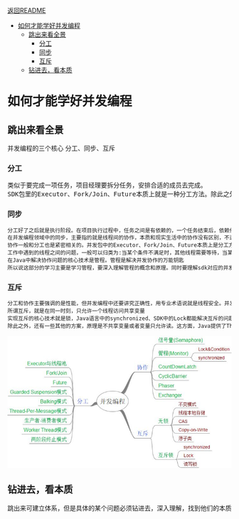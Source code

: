 <a href="../README.md">返回README</a>

<!-- TOC -->

- [如何才能学好并发编程](#如何才能学好并发编程)
    - [跳出来看全景](#跳出来看全景)
        - [分工](#分工)
        - [同步](#同步)
        - [互斥](#互斥)
    - [钻进去，看本质](#钻进去看本质)

<!-- /TOC -->

# 如何才能学好并发编程

## 跳出来看全景  

并发编程的三个核心 分工、同步、互斥

### 分工

<pre>
类似于要完成一项任务，项目经理要拆分任务，安排合适的成员去完成。
SDK包里的Executor、Fork/Join、Future本质上就是一种分工方法。除此之外，并发编程还存在一些设计模式，比如生产者-消费者模式、Thread-Per-Message、Worker Thread模式等都和分工相关。
</pre>

### 同步

```el
分工好了之后就是执行阶段。在项目执行过程中，任务之间是有依赖的，一个任务结束后，依赖他的后续任务就可以开工了，后续任务怎么知道可以开工了呢？这个就是靠沟通协作了，这是一项非常重要的工作了。  
在并发编程领域中的同步，主要指的就是线程间的协作，本质和现实生活中的协作没有区别，不过是 一个县城执行完了一个任务，如何通知执行后续任务的线程开工 而已。  
协作一般和分工也是紧密相关的。并发包中的Executor、Fork/Join、Future本质上是分工方法，但同时也能解决线程之间协作的问题。例如，使用Future可以发起一个异步调用，当主线程通过get方法获取结果时，主线程就会等待，当异步执行的结果返回时，get方法就自动返回了。主线程和异步线程之前的协作，Future工具类已经帮我们解决了。除此之外，Java SDK提供的countDownLatch、CyclicBarrier、Phaser、Exchanger也都是用来解决线程协作问题的。  
工作中遇到的线程之间的问题，一般可以归类为:当某个条件不满足时，其他线程需要等待，当某个条件满足时，线程需要被唤醒。  
在Java中解决协作问题的核心技术是管程。管程是解决并发协作的万能钥匙  
所以说这部分的学习主要是学习管程，要深入理解管程的概念和原理。同时要理解sdk对应的并发工具类的使用场景。用好他们可以妥妥的提高你的工作效率。
```

### 互斥  

```el
分工和协作主要强调的是性能，但并发编程中还要讲究正确性，用专业术语说就是线程安全。并发编程中，当多个线程同时访问一个贡献变量时，结果是不确定的。解决线程安全的核心理念就是互斥  
所谓互斥，就是在同一时刻，只允许一个线程访问共享变量  
实现互斥的核心技术就是锁，Java语言中的synchronized、SDK中的Lock都能解决互斥的问题，虽说解决了安全性问题，但同时也带来了其他的性能问题，那如何保证解决互斥有尽量提高性能呢？可以分场景优化，Java SDK中提供的ReadWriteLock、StampedLock就可以优化读多写少的场景，还有无锁的设计模式，CAS，比如原子类。  
除此之外，还有一些其他的方案，原理是不共享变量或者变量只允许读。这方面，Java提供了Thread Local和final关键字，还有一种Copy-on-write的模式。
```  

![并发全景思维导图](images/concurrent.jpeg)

## 钻进去，看本质

跳出来可建立体系，但是具体的某个问题必须钻进去，深入理解，找到他们的本质